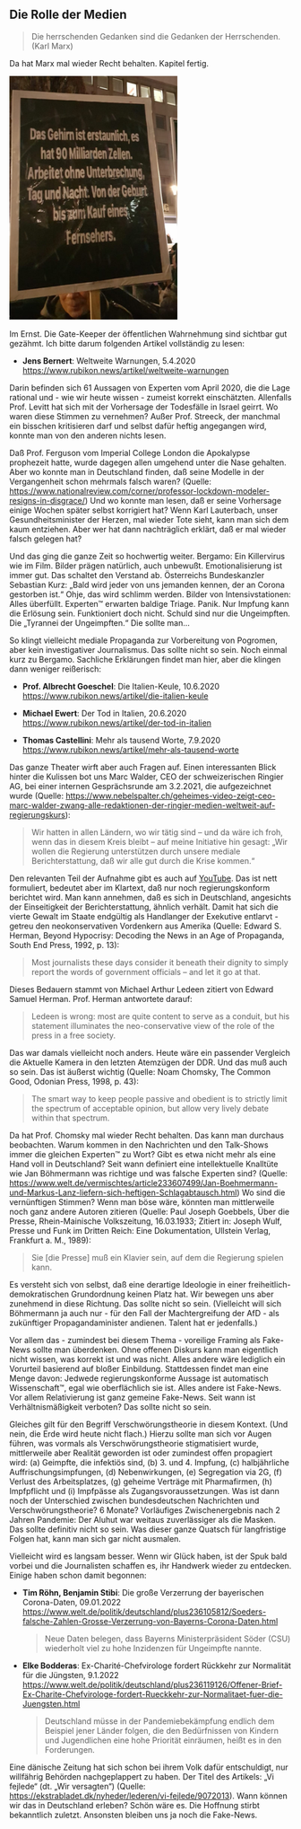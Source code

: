 <!-- vim: set tabstop=2 shiftwidth=2 expandtab: -->

Die Rolle der Medien
--------------------

> Die herrschenden Gedanken sind die Gedanken der Herrschenden. (Karl Marx)

Da hat Marx mal wieder Recht behalten. Kapitel fertig.

<img src="images/Fernseher.jpg" width="300">

Im Ernst. Die Gate-Keeper der öffentlichen Wahrnehmung sind sichtbar gut gezähmt. Ich bitte darum
folgenden Artikel vollständig zu lesen:

- **Jens Bernert**: Weltweite Warnungen, 5.4.2020 <br/>
  https://www.rubikon.news/artikel/weltweite-warnungen

Darin befinden sich 61 Aussagen von Experten vom April 2020, die die Lage rational und - wie wir
heute wissen - zumeist korrekt einschätzten. Allenfalls Prof. Levitt hat sich mit der Vorhersage der
Todesfälle in Israel geirrt. Wo waren diese Stimmen zu vernehmen? Außer Prof. Streeck, der manchmal
ein bisschen kritisieren darf und selbst dafür heftig angegangen wird, konnte man von den anderen
nichts lesen.

Daß Prof. Ferguson vom Imperial College London die Apokalypse prophezeit hatte, wurde dagegen allen
umgehend unter die Nase gehalten. Aber wo konnte man in Deutschland finden, daß seine Modelle in der
Vergangenheit schon mehrmals falsch waren? (Quelle:
https://www.nationalreview.com/corner/professor-lockdown-modeler-resigns-in-disgrace/) Und wo konnte
man lesen, daß er seine Vorhersage einige Wochen später selbst korrigiert hat? Wenn Karl Lauterbach,
unser Gesundheitsminister der Herzen, mal wieder Tote sieht, kann man sich dem kaum entziehen. Aber
wer hat dann nachträglich erklärt, daß er mal wieder falsch gelegen hat?

Und das ging die ganze Zeit so hochwertig weiter. Bergamo: Ein Killervirus wie im Film. Bilder
prägen natürlich, auch unbewußt. Emotionalisierung ist immer gut. Das schaltet den Verstand ab.
Österreichs Bundeskanzler Sebastian Kurz: „Bald wird jeder von uns jemanden kennen, der an Corona
gestorben ist.“ Ohje, das wird schlimm werden. Bilder von Intensivstationen: Alles überfüllt.
Experten™ erwarten baldige Triage. Panik. Nur Impfung kann die Erlösung sein. Funktioniert doch
nicht. Schuld sind nur die Ungeimpften. Die „Tyrannei der Ungeimpften.“ Die sollte man...

So klingt vielleicht mediale Propaganda zur Vorbereitung von Pogromen, aber kein investigativer
Journalismus. Das sollte nicht so sein. Noch einmal kurz zu Bergamo. Sachliche Erklärungen findet
man hier, aber die klingen dann weniger reißerisch:

- **Prof. Albrecht Goeschel**: Die Italien-Keule, 10.6.2020 <br/>
  https://www.rubikon.news/artikel/die-italien-keule

- **Michael Ewert**: Der Tod in Italien, 20.6.2020 <br/>
  https://www.rubikon.news/artikel/der-tod-in-italien

- **Thomas Castellini**: Mehr als tausend Worte, 7.9.2020 <br/>
  https://www.rubikon.news/artikel/mehr-als-tausend-worte

Das ganze Theater wirft aber auch Fragen auf. Einen interessanten Blick hinter die Kulissen bot uns
Marc Walder, CEO der schweizerischen Ringier AG, bei einer internen Gesprächsrunde am 3.2.2021, die
aufgezeichnet wurde (Quelle:
https://www.nebelspalter.ch/geheimes-video-zeigt-ceo-marc-walder-zwang-alle-redaktionen-der-ringier-medien-weltweit-auf-regierungskurs):
> Wir hatten in allen Ländern, wo wir tätig sind – und da wäre ich froh, wenn das in diesem Kreis
> bleibt – auf meine Initiative hin gesagt: „Wir wollen die Regierung unterstützen durch unsere
> mediale Berichterstattung, daß wir alle gut durch die Krise kommen.“

Den relevanten Teil der Aufnahme gibt es auch auf
[YouTube](https://www.youtube.com/watch?v=rw1fJoe2YzI). Das ist nett formuliert, bedeutet aber im
Klartext, daß nur noch regierungskonform berichtet wird. Man kann annehmen, daß es sich in
Deutschland, angesichts der Einseitigkeit der Berichterstattung, ähnlich verhält. Damit hat sich die
vierte Gewalt im Staate endgültig als Handlanger der Exekutive entlarvt - getreu den
neokonservativen Vordenkern aus Amerika (Quelle: Edward S. Herman, Beyond Hypocrisy: Decoding the
News in an Age of Propaganda, South End Press, 1992, p. 13):
> Most journalists these days consider it beneath their dignity to simply report the words of
> government officials – and let it go at that.

Dieses Bedauern stammt von Michael Arthur Ledeen zitiert von Edward Samuel Herman. Prof. Herman
antwortete darauf:
> Ledeen is wrong: most are quite content to serve as a conduit, but his statement illuminates the
> neo-conservative view of the role of the press in a free society.

Das war damals vielleicht noch anders. Heute wäre ein passender Vergleich die Aktuelle Kamera in den
letzten Atemzügen der DDR. Und das muß auch so sein. Das ist äußerst wichtig (Quelle: Noam Chomsky,
The Common Good, Odonian Press, 1998, p. 43):
> The smart way to keep people passive and obedient is to strictly limit the spectrum of acceptable
> opinion, but allow very lively debate within that spectrum.

Da hat Prof. Chomsky mal wieder Recht behalten. Das kann man durchaus beobachten. Warum kommen in
den Nachrichten und den Talk-Shows immer die gleichen Experten™ zu Wort? Gibt es etwa nicht mehr als
eine Hand voll in Deutschland? Seit wann definiert eine intellektuelle Knalltüte wie Jan Böhmermann
was richtige und was falsche Experten sind? (Quelle:
https://www.welt.de/vermischtes/article233607499/Jan-Boehmermann-und-Markus-Lanz-liefern-sich-heftigen-Schlagabtausch.html)
Wo sind die vernünftigen Stimmen? Wenn man böse wäre, könnten man mittlerweile noch ganz andere
Autoren zitieren (Quelle: Paul Joseph Goebbels, Über die Presse, Rhein-Mainische Volkszeitung,
16.03.1933; Zitiert in: Joseph Wulf, Presse und Funk im Dritten Reich: Eine Dokumentation, Ullstein
Verlag, Frankfurt a. M., 1989):
> Sie [die Presse] muß ein Klavier sein, auf dem die Regierung spielen kann.

Es versteht sich von selbst, daß eine derartige Ideologie in einer freiheitlich-demokratischen
Grundordnung keinen Platz hat. Wir bewegen uns aber zunehmend in diese Richtung. Das sollte nicht so
sein. (Vielleicht will sich Böhmermann ja auch nur - für den Fall der Machtergreifung der AfD - als
zukünftiger Propagandaminister andienen. Talent hat er jedenfalls.)

Vor allem das - zumindest bei diesem Thema - voreilige Framing als Fake-News sollte man überdenken.
Ohne offenen Diskurs kann man eigentlich nicht wissen, was korrekt ist und was nicht. Alles andere
wäre lediglich ein Vorurteil basierend auf bloßer Einbildung. Stattdessen findet man eine Menge
davon: Jedwede regierungskonforme Aussage ist automatisch Wissenschaft™, egal wie oberflächlich sie
ist. Alles andere ist Fake-News. Vor allem Relativierung ist ganz gemeine Fake-News. Seit wann ist
Verhältnismäßigkeit verboten? Das sollte nicht so sein.

Gleiches gilt für den Begriff Verschwörungstheorie in diesem Kontext. (Und nein, die Erde wird heute
nicht flach.) Hierzu sollte man sich vor Augen führen, was vormals als Verschwörungstheorie
stigmatisiert wurde, mittlerweile aber Realität geworden ist oder zumindest offen propagiert wird:
(a) Geimpfte, die infektiös sind, (b) 3. und 4. Impfung, (c) halbjährliche Auffrischungsimpfungen,
(d) Nebenwirkungen, (e) Segregation via 2G, (f) Verlust des Arbeitsplatzes, (g) geheime Verträge mit
Pharmafirmen, (h) Impfpflicht und (i) Impfpässe als Zugangsvoraussetzungen. Was ist dann noch der
Unterschied zwischen bundesdeutschen Nachrichten und Verschwörungstheorie? 6 Monate? Vorläufiges
Zwischenergebnis nach 2 Jahren Pandemie: Der Aluhut war weitaus zuverlässiger als die Masken. Das
sollte definitiv nicht so sein. Was dieser ganze Quatsch für langfristige Folgen hat, kann man sich
gar nicht ausmalen.

Vielleicht wird es langsam besser. Wenn wir Glück haben, ist der Spuk bald vorbei und die
Journalisten schaffen es, ihr Handwerk wieder zu entdecken. Einige haben schon damit begonnen:

- **Tim Röhn, Benjamin Stibi**:
  Die große Verzerrung der bayerischen Corona-Daten, 09.01.2022 <br/>
  https://www.welt.de/politik/deutschland/plus236105812/Soeders-falsche-Zahlen-Grosse-Verzerrung-von-Bayerns-Corona-Daten.html
  > Neue Daten belegen, dass Bayerns Ministerpräsident Söder (CSU) wiederholt viel zu hohe
  > Inzidenzen für Ungeimpfte nannte.

- **Elke Bodderas**:
  Ex-Charité-Chefvirologe fordert Rückkehr zur Normalität für die Jüngsten, 9.1.2022 <br/>
  https://www.welt.de/politik/deutschland/plus236119126/Offener-Brief-Ex-Charite-Chefvirologe-fordert-Rueckkehr-zur-Normalitaet-fuer-die-Juengsten.html
  > Deutschland müsse in der Pandemiebekämpfung endlich dem Beispiel jener Länder folgen, die den
  > Bedürfnissen von Kindern und Jugendlichen eine hohe Priorität einräumen, heißt es in den
  > Forderungen.

Eine dänische Zeitung hat sich schon bei ihrem Volk dafür entschuldigt, nur willfährig Behörden
nachgeplappert zu haben. Der Titel des Artikels: „Vi fejlede“ (dt. „Wir versagten“) (Quelle:
https://ekstrabladet.dk/nyheder/lederen/vi-fejlede/9072013). Wann können wir das in Deutschland
erleben? Schön wäre es. Die Hoffnung stirbt bekanntlich zuletzt. Ansonsten bleiben uns ja noch die
Fake-News.
